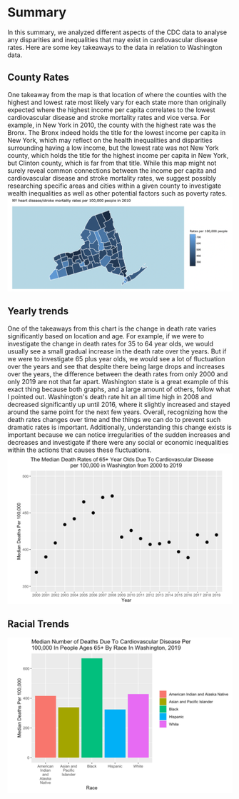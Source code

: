 # Summary

In this summary, we analyzed different aspects of the CDC data to analyse any disparities and inequalities that may exist in cardiovascular disease rates. Here are some key takeaways to the data in relation to Washington data. 

## County Rates
One takeaway from the map is that location of where the counties with the highest and lowest rate most likely vary for each state more than originally expected where the highest income per capita correlates to the lowest cardiovascular disease and stroke mortality rates and vice versa. For example, in New York in 2010, the county with the highest rate was the Bronx. The Bronx indeed holds the title for the lowest income per capita in New York, which may reflect on the health inequalities and disparities surrounding having a low income, but the lowest rate was not New York county, which holds the title for the highest income per capita in New York, but Clinton county, which is far from that title. While this map might not surely reveal common connections between the income per capita and cardiovascular disease and stroke mortality rates, we suggest possibly researching specific areas and cities within a given county to investigate wealth inequalities as well as other potential factors such as poverty rates.
![Washington's heart disease/stroke mortality per 100,000 people in 2019](NY_2010_MAP.png)

## Yearly trends 
One of the takeaways from this chart is the change in death rate varies significantly based on location and age. For
example, if we were to investigate the change in death rates for 35 to 64 year olds, we would usually see a small gradual increase in the death rate over the years. But if we were to investigate 65 plus year olds, we would see a lot of fluctuation over the years and see that despite there being large drops and increases over the years, the difference between the death rates from only 2000 and only 2019 are not that far apart. Washington state is a great example of this exact thing because both graphs, and a large amount of others, follow what I pointed out. Washington's death rate hit an all time high in 2008 and decreased significantly up until 2016, where it slightly increased and stayed around the same point for the next few years. Overall, recognizing how the death rates changes over time and the things we can do to prevent such dramatic rates is important. Additionally, understanding this change exists is important because we can notice irregularities of the sudden increases and decreases and investigate if there were any social or economic inequalities within the actions that causes these fluctuations. 
![Median death rates of 65+ year olds due to cardiovascular disease per 100,000 in Washington from 2000 to 2019](Scatterplot_Takeaway.png)

## Racial Trends

![Median number of deaths due to cardiovascular disease per 100,000 people in ages 65+ by race in Washington in 2019](Barchart_Takeaway.png)